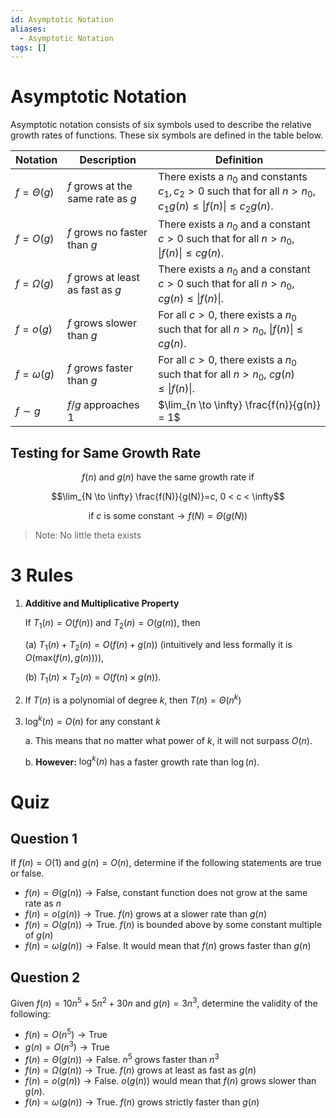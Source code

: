 ```yaml
---
id: Asymptotic Notation
aliases:
  - Asymptotic Notation
tags: []
---
```


# Asymptotic Notation

Asymptotic notation consists of six symbols used to describe the relative growth rates of functions. These six symbols are defined in the table below.

| Notation   | Description                       | Definition |
|------------|-----------------------------------|------------|
| $f = \Theta(g)$ | $f$ grows at the same rate as $g$ | There exists a $n_0$ and constants $c_1, c_2 > 0$ such that for all $n > n_0$, $c_1g(n) \leq \|f(n)\| \leq c_2g(n)$. |
| $f = O(g)$     | $f$ grows no faster than $g$      | There exists a $n_0$ and a constant $c > 0$ such that for all $n > n_0$, $\|f(n)\| \leq cg(n)$. |
| $f = \Omega(g)$ | $f$ grows at least as fast as $g$ | There exists a $n_0$ and a constant $c > 0$ such that for all $n > n_0$, $cg(n) \leq \|f(n)\|$. |
| $f = o(g)$     | $f$ grows slower than $g$         | For all $c > 0$, there exists a $n_0$ such that for all $n > n_0$, $\|f(n)\| \leq cg(n)$. |
| $f = \omega(g)$ | $f$ grows faster than $g$         | For all $c > 0$, there exists a $n_0$ such that for all $n > n_0$, $cg(n) \leq \|f(n)\|$. |
| $f \sim g$     | $f/g$ approaches 1               | $\lim_{n \to \infty} \frac{f(n)}{g(n)} = 1$ |

## Testing for Same Growth Rate

$$f(n) \text{ and } g(n) \text{ have the same growth rate if }$$

$$\lim_{N \to \infty} \frac{f(N)}{g(N)}=c, 0 < c < \infty$$

$$\text{if } c \text{ is some constant} \rightarrow f(N)=\Theta(g(N))$$

> Note: No little theta exists

# 3 Rules

1. **Additive and Multiplicative Property**

   If $T_1(n) = O(f(n))$ and $T_2(n) = O(g(n))$, then

   (a) $T_1(n) + T_2(n) = O(f(n) + g(n))$ (intuitively and less formally it is $O(\text{max}(f(n), g(n)))$),

   (b) $T_1(n) \times T_2(n) = O(f(n) \times g(n))$.

2. If $T(n)$ is a polynomial of degree $k$, then $T(n) = \Theta(n^k)$

3. $\log^k(n) = O(n)$ for any constant $k$
   
   a. This means that no matter what power of $k$, it will not surpass $O(n)$.
   
   b. **However:** $\log^k(n)$ has a faster growth rate than $\log(n)$.


# Quiz
## Question 1

If $f(n) = O(1)$ and $g(n) = O(n)$, determine if the following statements are true or false.

- $f(n) = \Theta(g(n)) \rightarrow \text{False, constant function does not grow at the same rate as } n$
- $f(n) = o(g(n)) \rightarrow \text{True. } f(n) \text{ grows at a slower rate than } g(n)$
- $f(n) = O(g(n)) \rightarrow \text{True. } f(n) \text{ is bounded above by some constant multiple of } g(n)$
- $f(n) = \omega(g(n)) \rightarrow \text{False. It would mean that } f(n) \text{ grows faster than } g(n)$

## Question 2

Given $f(n) = 10n^5 + 5n^2 + 30n$ and $g(n) = 3n^3$, determine the validity of the following:

- $f(n) = O(n^5) \rightarrow \text{True}$
- $g(n) = O(n^3) \rightarrow \text{True}$
- $f(n) = \Theta(g(n)) \rightarrow \text{False. } n^5 \text{ grows faster than } n^3$
- $f(n) = \Omega(g(n)) \rightarrow \text{True. } f(n) \text{ grows at least as fast as } g(n)$
- $f(n) = o(g(n)) \rightarrow \text{False. } o(g(n)) \text{ would mean that } f(n) \text{ grows slower than } g(n).$
- $f(n) = \omega(g(n)) \rightarrow \text{True. } f(n) \text{ grows strictly faster than } g(n)$

